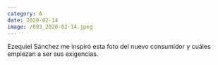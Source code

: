 ```yaml
--- 
category: A 
date: 2020-02-14 
image: /693_2020-02-14.jpeg 
--- 
```


Ezequiel Sánchez me inspiró esta foto del nuevo consumidor y cuáles empiezan a ser sus exigencias.